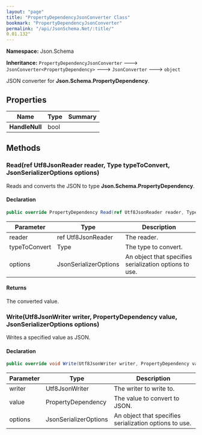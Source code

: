 ```yaml
---
layout: "page"
title: "PropertyDependencyJsonConverter Class"
bookmark: "PropertyDependencyJsonConverter"
permalink: "/api/JsonSchema.Net/:title/"
0.01.132"
---
```

**Namespace:** Json.Schema

**Inheritance:**
`PropertyDependencyJsonConverter`
 🡒 
`JsonConverter<PropertyDependency>`
 🡒 
`JsonConverter`
 🡒 
`object`

JSON converter for **Json.Schema.PropertyDependency**.

## Properties

| Name | Type | Summary |
|---|---|---|
| **HandleNull** | bool |  |

## Methods

### Read(ref Utf8JsonReader reader, Type typeToConvert, JsonSerializerOptions options)

Reads and converts the JSON to type **Json.Schema.PropertyDependency**.

#### Declaration

```c#
public override PropertyDependency Read(ref Utf8JsonReader reader, Type typeToConvert, JsonSerializerOptions options)
```

| Parameter | Type | Description |
|---|---|---|
| reader | ref Utf8JsonReader | The reader. |
| typeToConvert | Type | The type to convert. |
| options | JsonSerializerOptions | An object that specifies serialization options to use. |


#### Returns

The converted value.

### Write(Utf8JsonWriter writer, PropertyDependency value, JsonSerializerOptions options)

Writes a specified value as JSON.

#### Declaration

```c#
public override void Write(Utf8JsonWriter writer, PropertyDependency value, JsonSerializerOptions options)
```

| Parameter | Type | Description |
|---|---|---|
| writer | Utf8JsonWriter | The writer to write to. |
| value | PropertyDependency | The value to convert to JSON. |
| options | JsonSerializerOptions | An object that specifies serialization options to use. |


